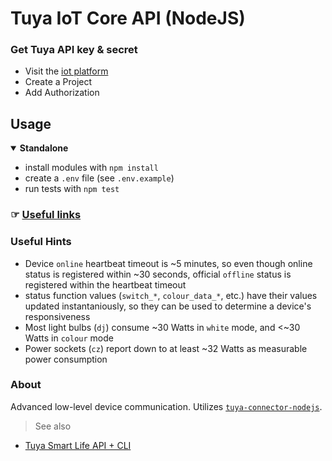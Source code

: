 # Tuya IoT Core API (NodeJS)

### Get Tuya API key & secret

- Visit the [iot platform](https://iot.tuya.com/cloud/)
- Create a Project
- Add Authorization
  

## Usage 

<details open>
<summary> <strong> Standalone </strong> </summary>

- install modules with `npm install`
- create a `.env` file (see `.env.example`)
- run tests with `npm test`

</details>


### ☞ [Useful links](./TUYA-LINKS.md) 

### Useful Hints
- Device `online` heartbeat timeout is ~5 minutes, so even though online status is registered within ~30 seconds, official `offline` status is registered within the heartbeat timeout 
- status function values (`switch_*`, `colour_data_*`, etc.) have their values updated instantaniously, so they can be used to determine a device's responsiveness
- Most light bulbs (`dj`) consume ~30 Watts in `white` mode, and <~30 Watts in `colour` mode
- Power sockets (`cz`) report down to at least ~32 Watts as measurable power consumption


### About 

Advanced low-level device communication. Utilizes [`tuya-connector-nodejs`](https://github.com/tuya/tuya-connector-nodejs).

> See also

- [Tuya Smart Life API + CLI](https://github.com/shellcatt/tuya-smartlife-api-node)

<br>
